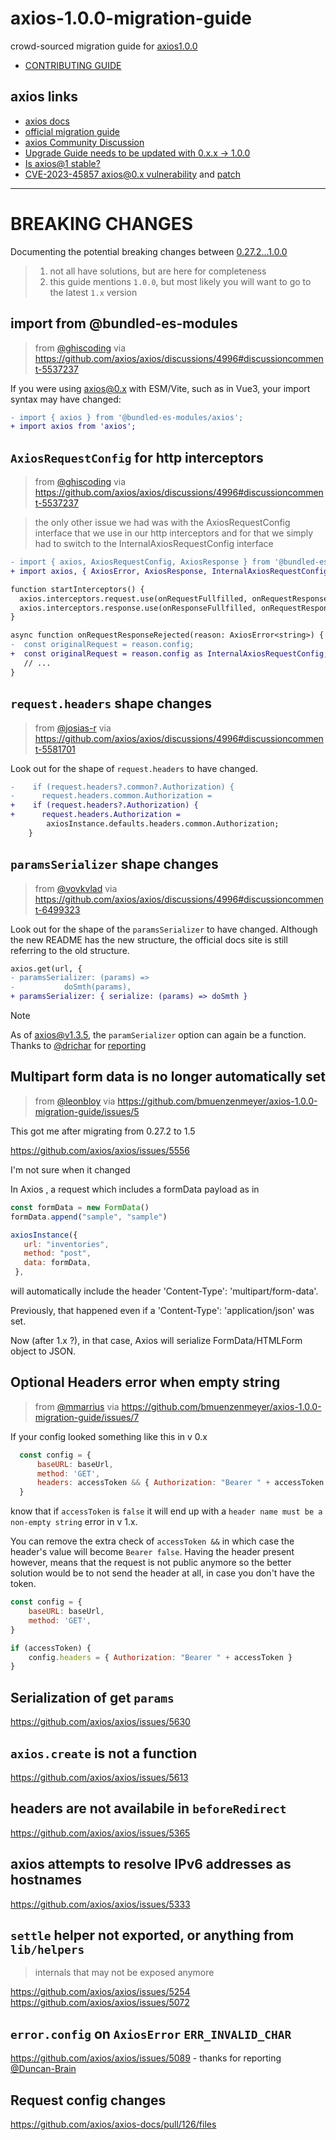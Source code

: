 # axios-1.0.0-migration-guide

crowd-sourced migration guide for [axios1.0.0](https://github.com/axios/axios/releases/tag/v1.0.0)

- [CONTRIBUTING GUIDE](./CONTRIBUTING.md)

## axios links

- [axios docs](https://axios-http.com/docs/intro)
- [official migration guide](https://github.com/axios/axios/blob/v1.x/MIGRATION_GUIDE.md)
- [axios Community Discussion](https://github.com/axios/axios/discussions/4996)
- [Upgrade Guide needs to be updated with 0.x.x -> 1.0.0](https://github.com/axios/axios/issues/5014)
- [Is axios@1 stable?](https://github.com/axios/axios/discussions/5645)
- [CVE-2023-45857 axios@0.x vulnerability](https://github.com/axios/axios/issues/6090) and [patch](https://github.com/axios/axios/pull/6091)

---

# BREAKING CHANGES

Documenting the potential breaking changes between [0.27.2...1.0.0](https://github.com/axios/axios/compare/v0.27.2...v1.0.0)

> 1. not all have solutions, but are here for completeness
> 2. this guide mentions `1.0.0`, but most likely you will want to go to the latest `1.x` version

## import from @bundled-es-modules

> from [@ghiscoding](https://github.com/ghiscoding) via https://github.com/axios/axios/discussions/4996#discussioncomment-5537237

If you were using axios@0.x with ESM/Vite, such as in Vue3, your import syntax may have changed:

```diff
- import { axios } from '@bundled-es-modules/axios';
+ import axios from 'axios';
```

## `AxiosRequestConfig` for http interceptors

> from [@ghiscoding](https://github.com/ghiscoding) via https://github.com/axios/axios/discussions/4996#discussioncomment-5537237

> the only other issue we had was with the AxiosRequestConfig interface that we use in our http interceptors and for that we simply had to switch to the InternalAxiosRequestConfig interface

```diff
- import { axios, AxiosRequestConfig, AxiosResponse } from '@bundled-es-modules/axios';
+ import axios, { AxiosError, AxiosResponse, InternalAxiosRequestConfig } from 'axios';

function startInterceptors() {
  axios.interceptors.request.use(onRequestFullfilled, onRequestResponseRejected);
  axios.interceptors.response.use(onResponseFullfilled, onRequestResponseRejected);
}

async function onRequestResponseRejected(reason: AxiosError<string>) {
-  const originalRequest = reason.config;
+  const originalRequest = reason.config as InternalAxiosRequestConfig;
   // ...
}
```

## `request.headers` shape changes

> from [@josias-r](https://github.com/josias-r) via https://github.com/axios/axios/discussions/4996#discussioncomment-5581701

Look out for the shape of `request.headers` to have changed.

```diff
-    if (request.headers?.common?.Authorization) {
-      request.headers.common.Authorization =
+    if (request.headers?.Authorization) {
+      request.headers.Authorization =
        axiosInstance.defaults.headers.common.Authorization;
    }
```

## `paramsSerializer` shape changes

> from [@vovkvlad](https://github.com/vovkvlad) via https://github.com/axios/axios/discussions/4996#discussioncomment-6499323

Look out for the shape of the `paramsSerializer` to have changed. Although the new README has the new structure, the official docs site is still referring to the old structure.

```diff
axios.get(url, {
- paramsSerializer: (params) =>
-           doSmth(params),
+ paramsSerializer: { serialize: (params) => doSmth }
```

> [!NOTE]
> As of [axios@v1.3.5](https://github.com/axios/axios/releases/tag/v1.3.5), the `paramSerializer` option can again be a function.
> Thanks to [@drichar](https://github.com/drichar) for [reporting](https://github.com/bmuenzenmeyer/axios-1.0.0-migration-guide/issues/6)



## Multipart form data is no longer automatically set

> from [@leonbloy](https://github.com/leonbloy) via https://github.com/bmuenzenmeyer/axios-1.0.0-migration-guide/issues/5

This got me after migrating from 0.27.2 to 1.5

https://github.com/axios/axios/issues/5556

I'm not sure when it changed

In Axios ,  a request which includes a formData payload as in 

```js
const formData = new FormData()
formData.append("sample", "sample")

axiosInstance({
   url: "inventories",
   method: "post",
   data: formData,
 },

```

will automatically include the  header 'Content-Type': 'multipart/form-data'.

Previously, that happened even if a  'Content-Type': 'application/json' was set.

Now (after 1.x ?), in that case, Axios will serialize FormData/HTMLForm object to JSON.

## Optional Headers error when empty string

> from [@mmarrius](https://github.com/mmarrius) via https://github.com/bmuenzenmeyer/axios-1.0.0-migration-guide/issues/7

If your config looked something like this in v 0.x

```js
  const config = {
      baseURL: baseUrl,
      method: 'GET',
      headers: accessToken && { Authorization: "Bearer " + accessToken }
  }
```

know that if `accessToken` is `false` it will end up with a `header name must be a non-empty string` error in v 1.x.

You can remove the extra check of `accessToken &&` in which case the header's value will become `Bearer false`. Having the header present however, means that the request is not public anymore so the better solution would be to not send the header at all, in case you don't have the token.

```js
const config = {
    baseURL: baseUrl,
    method: 'GET',
}

if (accessToken) {
    config.headers = { Authorization: "Bearer " + accessToken }
}
```


## Serialization of get `params`

https://github.com/axios/axios/issues/5630

## `axios.create` is not a function

https://github.com/axios/axios/issues/5613

## headers are not availabile in `beforeRedirect`

https://github.com/axios/axios/issues/5365

## axios attempts to resolve IPv6 addresses as hostnames

https://github.com/axios/axios/issues/5333

## `settle` helper not exported, or anything from `lib/helpers`

> internals that may not be exposed anymore

https://github.com/axios/axios/issues/5254
https://github.com/axios/axios/issues/5072

## `error.config` on `AxiosError` `ERR_INVALID_CHAR`

https://github.com/axios/axios/issues/5089 - thanks for reporting [@Duncan-Brain](https://github.com/Duncan-Brain)

## Request config changes

https://github.com/axios/axios-docs/pull/126/files
